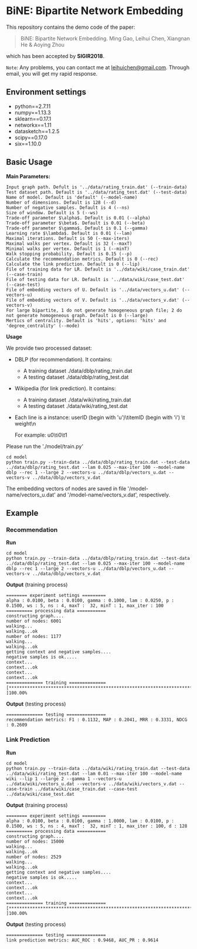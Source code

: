 # BiNE: Bipartite Network Embedding

This repository contains the demo code of the paper: 

> BiNE: Bipartite Network Embedding. Ming Gao, Leihui Chen, Xiangnan He & Aoying Zhou

which has been accepted by **SIGIR2018**.

`Note`: Any problems, you can contact me at [leihuichen@gmail.com](mailto:leihuichen@gmail.com). Through email, you will get my rapid response.



## Environment settings

- python==2.7.11
- numpy==1.13.3
- sklearn==0.17.1
- networkx==1.11
- datasketch==1.2.5
- scipy==0.17.0
- six==1.10.0





## Basic Usage

**Main Parameters:**

```
Input graph path. Defult is '../data/rating_train.dat' (--train-data)
Test dataset path. Default is '../data/rating_test.dat' (--test-data)
Name of model. Default is 'default' (--model-name)
Number of dimensions. Default is 128 (--d)
Number of negative samples. Default is 4 (--ns)
Size of window. Default is 5 (--ws)
Trade-off parameter $\alpha$. Default is 0.01 (--alpha)
Trade-off parameter $\beta$. Default is 0.01 (--beta)
Trade-off parameter $\gamma$. Default is 0.1 (--gamma)
Learning rate $\lambda$. Default is 0.01 (--lam)
Maximal iterations. Default is 50 (--max-iters)
Maximal walks per vertex. Default is 32 (--maxT)
Minimal walks per vertex. Default is 1 (--minT)
Walk stopping probability. Default is 0.15 (--p)
Calculate the recommendation metrics. Default is 0 (--rec)
Calculate the link prediction. Default is 0 (--lip)
File of training data for LR. Default is '../data/wiki/case_train.dat' (--case-train)
File of testing data for LR. Default is '../data/wiki/case_test.dat' (--case-test)
File of embedding vectors of U. Default is '../data/vectors_u.dat' (--vectors-u)
File of embedding vectors of V. Default is '../data/vectors_v.dat' (--vectors-v)
For large bipartite, 1 do not generate homogeneous graph file; 2 do not generate homogeneous graph. Default is 0 (--large)
Mertics of centrality. Default is 'hits', options: 'hits' and 'degree_centrality' (--mode)
```

**Usage**

We provide two processed dataset:

- DBLP (for recommendation). It contains:

  - A training dataset     ./data/dblp/rating_train.dat 
  - A testing dataset      ./data/dblp/rating_test.dat

- Wikipedia (for link prediction). It contains:

  - A training dataset     ./data/wiki/rating_train.dat 
  - A testing dataset      ./data/wiki/rating_test.dat

- Each line is a instance: userID (begin with 'u')\titemID (begin with 'i') \t weight\n

  For example: u0\ti0\t1

Please run the './model/train.py' 

```
cd model
python train.py --train-data ../data/dblp/rating_train.dat --test-data ../data/dblp/rating_test.dat --lam 0.025 --max-iter 100 --model-name dblp --rec 1 --large 2 --vectors-u ../data/dblp/vectors_u.dat --vectors-v ../data/dblp/vectors_v.dat
```

The embedding vectors of nodes are saved in file '/model-name/vectors_u.dat' and '/model-name/vectors_v.dat', respectively.



## Example

### Recommendation

**Run**

```
cd model
python train.py --train-data ../data/dblp/rating_train.dat --test-data ../data/dblp/rating_test.dat --lam 0.025 --max-iter 100 --model-name dblp --rec 1 --large 2 --vectors-u ../data/dblp/vectors_u.dat --vectors-v ../data/dblp/vectors_v.dat
```

**Output** (training process)

```
======== experiment settings =========
alpha : 0.0100, beta : 0.0100, gamma : 0.1000, lam : 0.0250, p : 0.1500, ws : 5, ns : 4, maxT :  32, minT : 1, max_iter : 100
========== processing data ===========
constructing graph....
number of nodes: 6001
walking...
walking...ok
number of nodes: 1177
walking...
walking...ok
getting context and negative samples....
negative samples is ok.....
context...
context...ok
context...
context...ok
============== training ==============
[*************************************************************************************************** ]100.00%
```

**Output** (testing process)

```
============== testing ===============
recommendation metrics: F1 : 0.1132, MAP : 0.2041, MRR : 0.3331, NDCG : 0.2609
```



### Link Prediction

**Run**

```
cd model
python train.py --train-data ../data/wiki/rating_train.dat --test-data ../data/wiki/rating_test.dat --lam 0.01 --max-iter 100 --model-name wiki --lip 1 --large 2 --gamma 1 --vectors-u ../data/wiki/vectors_u.dat --vectors-v ../data/wiki/vectors_v.dat --case-train ../data/wiki/case_train.dat --case-test ../data/wiki/case_test.dat
```

**Output** (training process)

```
======== experiment settings =========
alpha : 0.0100, beta : 0.0100, gamma : 1.0000, lam : 0.0100, p : 0.1500, ws : 5, ns : 4, maxT :  32, minT : 1, max_iter : 100, d : 128
========== processing data ===========
constructing graph....
number of nodes: 15000
walking...
walking...ok
number of nodes: 2529
walking...
walking...ok
getting context and negative samples....
negative samples is ok.....
context...
context...ok
context...
context...ok
============== training ==============
[*************************************************************************************************** ]100.00%
```

**Output** (testing process)

```
============== testing ===============
link prediction metrics: AUC_ROC : 0.9468, AUC_PR : 0.9614
```

